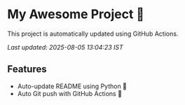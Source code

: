 # My Awesome Project 🚀

This project is automatically updated using GitHub Actions.

_Last updated: 2025-08-05 13:04:23 IST_

## Features
- Auto-update README using Python 🐍
- Auto Git push with GitHub Actions 🤖
